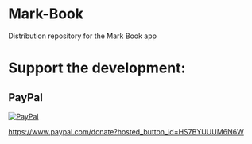 # Mark-Book
Distribution repository for the Mark Book app



# Support the development:

## PayPal

[![PayPal](https://www.paypalobjects.com/en_US/i/btn/btn_donateCC_LG.gif)](https://www.paypal.com/cgi-bin/webscr?cmd=_s-xclick&hosted_button_id=HS7BYUUUM6N6W)

https://www.paypal.com/donate?hosted_button_id=HS7BYUUUM6N6W
